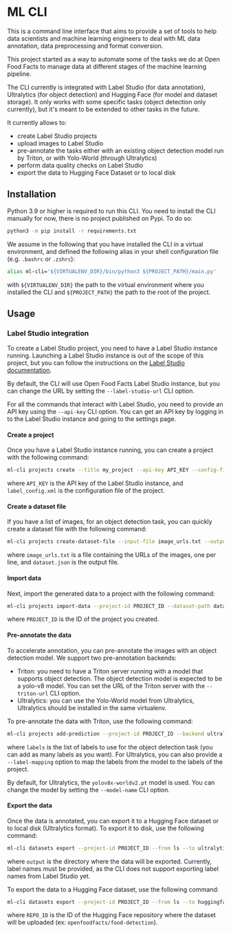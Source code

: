 # ML CLI

This is a command line interface that aims to provide a set of tools to help data scientists and machine learning engineers to deal with ML data annotation, data preprocessing and format conversion.

This project started as a way to automate some of the tasks we do at Open Food Facts to manage data at different stages of the machine learning pipeline.

The CLI currently is integrated with Label Studio (for data annotation), Ultralytics (for object detection) and Hugging Face (for model and dataset storage). It only works with some specific tasks (object detection only currently), but it's meant to be extended to other tasks in the future.

It currently allows to:

- create Label Studio projects
- upload images to Label Studio
- pre-annotate the tasks either with an existing object detection model run by Triton, or with Yolo-World (through Ultralytics)
- perform data quality checks on Label Studio
- export the data to Hugging Face Dataset or to local disk

## Installation

Python 3.9 or higher is required to run this CLI.
You need to install the CLI manually for now, there is no project published on Pypi.
To do so:

```bash
python3 -m pip install -r requirements.txt
```

We assume in the following that you have installed the CLI in a virtual environment, and defined the following alias in your shell configuration file (e.g. `.bashrc` or `.zshrc`):

```bash
alias ml-cli='${VIRTUALENV_DIR}/bin/python3 ${PROJECT_PATH}/main.py'
```

with `${VIRTUALENV_DIR}` the path to the virtual environment where you installed the CLI and `${PROJECT_PATH}` the path to the root of the project.

## Usage

### Label Studio integration

To create a Label Studio project, you need to have a Label Studio instance running. Launching a Label Studio instance is out of the scope of this project, but you can follow the instructions on the [Label Studio documentation](https://labelstud.io/guide/install.html).

By default, the CLI will use Open Food Facts Label Studio instance, but you can change the URL by setting the `--label-studio-url` CLI option.

For all the commands that interact with Label Studio, you need to provide an API key using the `--api-key` CLI option. You can get an API key by logging in to the Label Studio instance and going to the settings page.

#### Create a project

Once you have a Label Studio instance running, you can create a project with the following command:

```bash
ml-cli projects create --title my_project --api-key API_KEY --config-file label_config.xml
```

where `API_KEY` is the API key of the Label Studio instance, and `label_config.xml` is the configuration file of the project.

#### Create a dataset file

If you have a list of images, for an object detection task, you can quickly create a dataset file with the following command:

```bash
ml-cli projects create-dataset-file --input-file image_urls.txt --output-file dataset.json
```

where `image_urls.txt` is a file containing the URLs of the images, one per line, and `dataset.json` is the output file.

#### Import data

Next, import the generated data to a project with the following command:

```bash
ml-cli projects import-data --project-id PROJECT_ID --dataset-path dataset.json
```

where `PROJECT_ID` is the ID of the project you created.

#### Pre-annotate the data

To accelerate annotation, you can pre-annotate the images with an object detection model. We support two pre-annotation backends:

- Triton: you need to have a Triton server running with a model that supports object detection. The object detection model is expected to be a yolo-v8 model. You can set the URL of the Triton server with the `--triton-url` CLI option.
- Ultralytics: you can use the Yolo-World model from Ultralytics, Ultralytics should be installed in the same virtualenv.

To pre-annotate the data with Triton, use the following command:

```bash
ml-cli projects add-prediction --project-id PROJECT_ID --backend ultralytics --labels 'product' --labels 'price tag' --label-mapping '{"price tag": "price-tag"}'
```

where `labels` is the list of labels to use for the object detection task (you can add as many labels as you want).
For Ultralytics, you can also provide a `--label-mapping` option to map the labels from the model to the labels of the project.

By default, for Ultralytics, the `yolov8x-worldv2.pt` model is used. You can change the model by setting the `--model-name` CLI option.

#### Export the data

Once the data is annotated, you can export it to a Hugging Face dataset or to local disk (Ultralytics format). To export it to disk, use the following command:

```bash
ml-cli datasets export --project-id PROJECT_ID --from ls --to ultralytics --output-dir output --label-names 'product,price-tag'
```

where `output` is the directory where the data will be exported. Currently, label names must be provided, as the CLI does not support exporting label names from Label Studio yet.

To export the data to a Hugging Face dataset, use the following command:

```bash
ml-cli datasets export --project-id PROJECT_ID --from ls --to huggingface --repo-id REPO_ID --label-names 'product,price-tag'
```

where `REPO_ID` is the ID of the Hugging Face repository where the dataset will be uploaded (ex: `openfoodfacts/food-detection`).